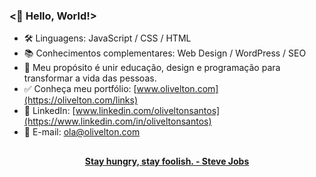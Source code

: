 ### <🖖 Hello, World!>

- 🛠 Linguagens: JavaScript / CSS / HTML
- 📚 Conhecimentos complementares: Web Design / WordPress / SEO
- 🎯 Meu propósito é unir educação, design e programação para transformar a vida das pessoas.
- ✅ Conheça meu portfólio: [www.olivelton.com](https://olivelton.com/links)
- 💼 LinkedIn: [www.linkedin.com/oliveltonsantos](https://www.linkedin.com/in/oliveltonsantos)
- 📧 E-mail: ola@olivelton.com

##

<div align="center">
<strong> <a href="https://www.youtube.com/watch?v=UF8uR6Z6KLc&ab_channel=Stanford" target="_blank">Stay hungry, stay foolish. - Steve Jobs</a></strong>
</div>

